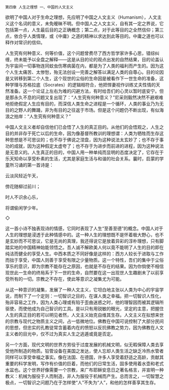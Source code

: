     第四章 人生之理想 一、中国的人文主义 

   欲明了中国人对于生命之理想，先应明了中国之人文主义（Humanism），人文主义这个名词的意义，未免暧昧不明。但中国人之人文主义，自有其一定之界说，它包括第一点，人生最后目的之正确概念；第二点，对于此等目的之全然信仰；第三点，依合乎人类情理，或《中庸》之道的精神以求达到此等目的。中庸之道也可以释作对常识的信仰。

   人生究有何种意义、何等价值，这个问题曾费尽了西方哲学家许多心思，错综纠缠，终未能予以全盘之解释——这是从目的论的观点出发的自然结果，目的论盖认为宇宙间一切事物连同蚊虫伤寒病菌在内，都是为了人类的福利而产生的。因为这个人生太痛苦、太惨愁，殆无法创设一完善之解答以满足人类的自尊心。目的论因是又转移到第二个人生，这个现世的尘俗的生命因是被看作下一世生命的准备，这种学理与苏格拉底（Socrates）的逻辑相符合，他把悍妻视作训练丈夫性情的天然准备。这一个论证上左右为难的闪避方法，有时给吾们的心灵以暂时底安宁。但是那永久不息的问题又复出现了：“人生究有何种意义？”尼采则毅然决然不避艰难地拒绝假定人生应有目的，而深信人类生命之进程是一个循环，人类的事业乃为无目的之野人的舞踊，非为有目的之往返于市场。但是这个问题仍不断出现，有似海浪之拍岸：“人生究有何种意义？”

   中国人文主义者却自信他们已会悟了人生的真正目的。从他们的会悟观之，人生之目的并非存于死亡以后的生命，因为像基督所教训的理想谓：人类为牺牲而生存这种思想是不可思议的；也不存于佛说之涅盘，因为这种说法太玄妙了；也不存于事功的成就，因为这种假定太虚夸了；也不存于为进步而前进的进程，因为这种说法是无意义的。人生真正的目的，中国人用一种单纯而显明的态度决定了，它存在于乐天知命以享受朴素的生活，尤其是家庭生活与和谐的社会关系。曩时，启蒙的学童所习诵的第一首诗是：

   云淡风轻近午天，

   傍花随柳过前川；

   时人不识余心乐，

   将谓偷闲学少年。

   ◇

   这一首小诗不独表现诗的情感，它同时表现了人生“至善至德”的概念。中国人对于人生的理想是浸透于此种情感中的。这一种人生的理想既不是怀着极大野心，也不是玄妙而不可思议，它是无尚的真理，我还得说它是放着异彩的淳朴理想，只有脚踏实地的中国精神始能领悟之。吾人诚不解欧美人何以竟不能明了人生的目的即在纯洁而健全的享受人生。中西本质之不同好像是这样的：西方人较长于进取与工作而拙于享受，中国人则善于享受有限之少量物质。这一个特性，吾们的集中于尘俗享乐的意识，即为宗教不能存在之原因，也就是不存在的结果。因为你倘使不相信现世此一生命的终局系于下一世的生命，自然要在这一出现世人生趣剧未了以前享受所有的一切。宗教之不存在，使此等意识之凝集尤为可能。

   从这一种意识的凝集，发展了一种人文主义，它坦白地主张以人类为中心的宇宙学说，而制下了一个定则：一切智识之目的，在谋人类之幸福。把一切智识人性化，殆非容易之工作，因为人类心理或有陷于歪曲迷惑之时，他的理智因而被其逻辑所驱使，而使他成为自己智识的工具。是以只有用锐敏的眼光，坚定的主意，把握住人生的真正目的若可以明见者然，人文主义始克自维其生存。人文主义在拟想来世的宗教与现代之物质主义之间，占一低微地位。佛教在中国可说控制了大部分民间的思想，但忠实的孔教徒常含蓄着内在的愤怒以反抗佛教之势力，因为佛教在人文主义者的目光中，仅不过为真实人生之逃遁或竟是否定。

   另一个方面，现代文明的世界方劳役于过度发展的机械文明，似无暇保障人类去享受他所制造的物质。铅管设备在美国之发达，使人忘却人类生活之缺乏冷热水管者同样可以享受幸福之事实。像在法国、在德国，许多人享受着舒适之高龄，贡献其重要的科学发明，写作有价值的巨着，而他们的日常生活，固多使用着水壶和老式水盆也。这个世界好像需要一个宗教，来广布耶稣安息日之著名格言，并宣明一种教义：机械为服役于人而制造，非人为服役于机械而产生。总而言之，一切智慧之极点，一切智识之问题乃在于怎样使“人”不失为“人”，和他的怎样善享其生存。

